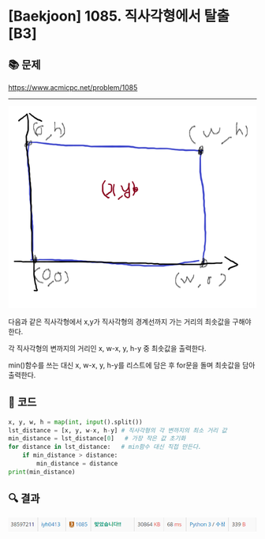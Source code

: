 # [Baekjoon] 1085. 직사각형에서 탈출[B3]

## 📚 문제

https://www.acmicpc.net/problem/1085

---

![image-20220205151105486](B3_1085.assets/image-20220205151105486.png)

다음과 같은 직사각형에서 x,y가 직사각형의 경계선까지 가는 거리의 최솟값을 구해야 한다.

각 직사각형의 변까지의 거리인 x, w-x, y, h-y 중 최솟값을 출력한다.

min()함수를 쓰는 대신 x, w-x, y, h-y를 리스트에 담은 후 for문을 돌며 최솟값을 담아 출력한다.

## 📒 코드

```python
x, y, w, h = map(int, input().split())
lst_distance = [x, y, w-x, h-y] # 직사각형의 각 변까지의 최소 거리 값
min_distance = lst_distance[0]   # 가장 작은 값 초기화
for distance in lst_distance:   # min함수 대신 직접 만든다.
    if min_distance > distance:
        min_distance = distance
print(min_distance)
```

## 🔍 결과

![image-20220205152209575](B3_1085.assets/image-20220205152209575.png)